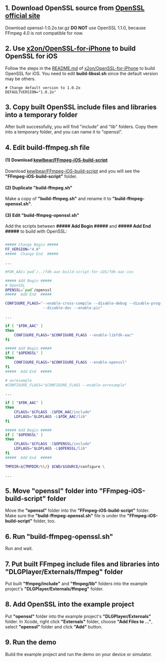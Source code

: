 ## 1. Download OpenSSL source from [OpenSSL official site](https://www.openssl.org "https://www.openssl.org")
Download openssl-1.0.2o.tar.gz
**DO NOT** use OpenSSL 1.1.0, because FFmpeg 4.0 is not compatible for now.   

## 2. Use [x2on/OpenSSL-for-iPhone](https://github.com/x2on/OpenSSL-for-iPhone "https://github.com/x2on/OpenSSL-for-iPhone") to build OpenSSL for iOS
Follow the steps in the [README.md](https://github.com/x2on/OpenSSL-for-iPhone "https://github.com/x2on/OpenSSL-for-iPhone") of [x2on/OpenSSL-for-iPhone](https://github.com/x2on/OpenSSL-for-iPhone "https://github.com/x2on/OpenSSL-for-iPhone") to build OpenSSL for iOS.
You need to edit __build-libssl.sh__ since the default version may be others.
```
# Change default version to 1.0.2o
DEFAULTVERSION="1.0.2o"
```

## 3. Copy built OpenSSL include files and libraries into a temporary folder
After built successfully, you will find "include" and "lib" folders.
Copy them into a temporary folder, and you can name it to "openssl".

## 4. Edit build-ffmpeg.sh file
#### (1) Download [kewlbear/FFmpeg-iOS-build-script](https://github.com/kewlbear/FFmpeg-iOS-build-script "https://github.com/kewlbear/FFmpeg-iOS-build-script")
Download [kewlbear/FFmpeg-iOS-build-script](https://github.com/kewlbear/FFmpeg-iOS-build-script "https://github.com/kewlbear/FFmpeg-iOS-build-script") and you will see the **"FFmpeg-iOS-build-script"** folder.

#### (2) Duplicate "build-ffmpeg.sh"
Make a copy of **"build-ffmpeg.sh"** and rename it to **"build-ffmpeg-openssl.sh"**.

#### (3) Edit "build-ffmpeg-openssl.sh"
Add the scripts between **##### Add Begin #####** and **#####  Add End  #####** to build with OpenSSL:
```bash

##### Change Begin #####
FF_VERSION="4.0"
#####  Change End  #####

...

#FDK_AAC=`pwd`/../fdk-aac-build-script-for-iOS/fdk-aac-ios

##### Add Begin #####
# OpenSSL
OPENSSL=`pwd`/openssl
#####  Add End  #####

CONFIGURE_FLAGS="--enable-cross-compile --disable-debug --disable-programs \
                 --disable-doc --enable-pic"

...

if [ "$FDK_AAC" ]
then
	CONFIGURE_FLAGS="$CONFIGURE_FLAGS --enable-libfdk-aac"
fi

##### Add Begin #####
if [ "$OPENSSL" ]
then
	CONFIGURE_FLAGS="$CONFIGURE_FLAGS --enable-openssl"
fi
#####  Add End  #####

# avresample
#CONFIGURE_FLAGS="$CONFIGURE_FLAGS --enable-avresample"

...

if [ "$FDK_AAC" ]
then
	CFLAGS="$CFLAGS -I$FDK_AAC/include"
	LDFLAGS="$LDFLAGS -L$FDK_AAC/lib"
fi

##### Add Begin #####
if [ "$OPENSSL" ]
then
	CFLAGS="$CFLAGS -I$OPENSSL/include"
	LDFLAGS="$LDFLAGS -L$OPENSSL/lib"
fi
#####  Add End  #####

TMPDIR=${TMPDIR/%\/} $CWD/$SOURCE/configure \

...

```

## 5. Move "openssl" folder into "FFmpeg-iOS-build-script" folder
Move the **"openssl"** folder into the **"FFmpeg-iOS-build-script"** folder.
Make sure the **"build-ffmpeg-openssl.sh"** file is under the **"FFmpeg-iOS-build-script"** folder, too.

## 6. Run "build-ffmpeg-openssl.sh"
Run and wait.

## 7. Put built FFmpeg include files and libraries into "DLGPlayer/Externals/ffmpeg" folder
Put built **"ffmpeg/include"** and **"ffmpeg/lib"** folders into the example project's **"DLGPlayer/Externals/ffmpeg"** folder.

## 8. Add OpenSSL into the example project
Put **"openssl"** folder into the example project's **"DLGPlayer/Externals"** folder.
In Xcode, right click **"Externals"** folder, choose **"Add Files to ..."**, select **"openssl"** folder and click **"Add"** button.

## 9. Run the demo
Build the example project and run the demo on your device or simulator.
